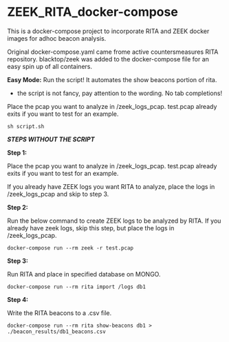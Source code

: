 # ZEEK_RITA_docker-compose

This is a docker-compose project to incorporate RITA and ZEEK docker images for adhoc beacon analysis.

Original docker-compose.yaml came frome active countersmeasures RITA repository. 
blacktop/zeek was added to the docker-compose file for an easy spin up of all containers.


**Easy Mode:** Run the script! It automates the show beacons portion of rita.
* the script is not fancy, pay attention to the wording. No tab completions!

Place the pcap you want to analyze in /zeek_logs_pcap. 
test.pcap already exits if you want to test for an example.

``` sh script.sh ```


***STEPS WITHOUT THE SCRIPT***

**Step 1:** 

Place the pcap you want to analyze in /zeek_logs_pcap. 
test.pcap already exits if you want to test for an example.

If you already have ZEEK logs you want RITA to analyze, place the logs in /zeek_logs_pcap and skip to step 3. 


**Step 2:**

Run the below command to create ZEEK logs to be analyzed by RITA. 
If you already have zeek logs, skip this step, but place the logs in /zeek_logs_pcap. 

```docker-compose run --rm zeek -r test.pcap```


**Step 3:**

Run RITA and place in specified database on MONGO.

```docker-compose run --rm rita import /logs db1```


**Step 4:** 

Write the RITA beacons to a .csv file.

```docker-compose run --rm rita show-beacons db1 > ./beacon_results/db1_beacons.csv```
